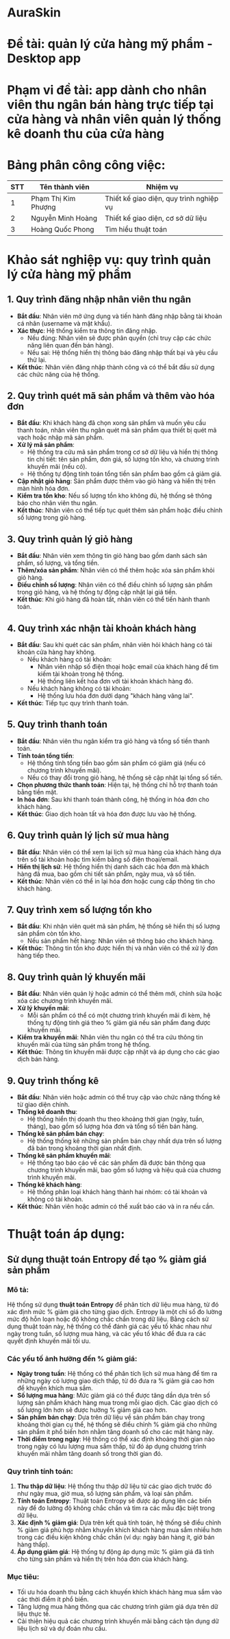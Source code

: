 # AuraSkin
# Đề tài: quản lý cửa hàng mỹ phẩm - Desktop app
# Phạm vi đề tài: app dành cho nhân viên thu ngân bán hàng trực tiếp tại cửa hàng và nhân viên quản lý thống kê doanh thu của cửa hàng
# Bảng phân công công việc:
| **STT** | **Tên thành viên**    | **Nhiệm vụ**                                 |
|--------|------------------------|----------------------------------------------|
| 1      | Phạm Thị Kim Phượng    | Thiết kế giao diện, quy trình nghiệp vụ      |
| 2      | Nguyễn Minh Hoàng      | Thiết kế giao diện, cơ sở dữ liệu            |
| 3      | Hoàng Quốc Phong       | Tìm hiểu thuật toán                          |

# Khảo sát nghiệp vụ: quy trình quản lý cửa hàng mỹ phẩm

## 1. Quy trình đăng nhập nhân viên thu ngân
- **Bắt đầu**: Nhân viên mở ứng dụng và tiến hành đăng nhập bằng tài khoản cá nhân (username và mật khẩu).
- **Xác thực**: Hệ thống kiểm tra thông tin đăng nhập.
  - Nếu đúng: Nhân viên sẽ được phân quyền (chỉ truy cập các chức năng liên quan đến bán hàng).
  - Nếu sai: Hệ thống hiển thị thông báo đăng nhập thất bại và yêu cầu thử lại.
- **Kết thúc**: Nhân viên đăng nhập thành công và có thể bắt đầu sử dụng các chức năng của hệ thống.

## 2. Quy trình quét mã sản phẩm và thêm vào hóa đơn
- **Bắt đầu**: Khi khách hàng đã chọn xong sản phẩm và muốn yêu cầu thanh toán, nhân viên thu ngân quét mã sản phẩm qua thiết bị quét mã vạch hoặc nhập mã sản phẩm.
- **Xử lý mã sản phẩm**:
  - Hệ thống tra cứu mã sản phẩm trong cơ sở dữ liệu và hiển thị thông tin chi tiết: tên sản phẩm, đơn giá, số lượng tồn kho, và chương trình khuyến mãi (nếu có).
  - Hệ thống tự động tính toán tổng tiền sản phẩm bao gồm cả giảm giá.
- **Cập nhật giỏ hàng**: Sản phẩm được thêm vào giỏ hàng và hiển thị trên màn hình hóa đơn.
- **Kiểm tra tồn kho**: Nếu số lượng tồn kho không đủ, hệ thống sẽ thông báo cho nhân viên thu ngân.
- **Kết thúc**: Nhân viên có thể tiếp tục quét thêm sản phẩm hoặc điều chỉnh số lượng trong giỏ hàng.

## 3. Quy trình quản lý giỏ hàng
- **Bắt đầu**: Nhân viên xem thông tin giỏ hàng bao gồm danh sách sản phẩm, số lượng, và tổng tiền.
- **Thêm/xóa sản phẩm**: Nhân viên có thể thêm hoặc xóa sản phẩm khỏi giỏ hàng.
- **Điều chỉnh số lượng**: Nhân viên có thể điều chỉnh số lượng sản phẩm trong giỏ hàng, và hệ thống tự động cập nhật lại giá tiền.
- **Kết thúc**: Khi giỏ hàng đã hoàn tất, nhân viên có thể tiến hành thanh toán.

## 4. Quy trình xác nhận tài khoản khách hàng
- **Bắt đầu**: Sau khi quét các sản phẩm, nhân viên hỏi khách hàng có tài khoản cửa hàng hay không.
  - Nếu khách hàng có tài khoản:
    - Nhân viên nhập số điện thoại hoặc email của khách hàng để tìm kiếm tài khoản trong hệ thống.
    - Hệ thống liên kết hóa đơn với tài khoản khách hàng đó.
  - Nếu khách hàng không có tài khoản:
    - Hệ thống lưu hóa đơn dưới dạng "khách hàng vãng lai".
- **Kết thúc**: Tiếp tục quy trình thanh toán.

## 5. Quy trình thanh toán
- **Bắt đầu**: Nhân viên thu ngân kiểm tra giỏ hàng và tổng số tiền thanh toán.
- **Tính toán tổng tiền**:
  - Hệ thống tính tổng tiền bao gồm sản phẩm có giảm giá (nếu có chương trình khuyến mãi).
  - Nếu có thay đổi trong giỏ hàng, hệ thống sẽ cập nhật lại tổng số tiền.
- **Chọn phương thức thanh toán**: Hiện tại, hệ thống chỉ hỗ trợ thanh toán bằng tiền mặt.
- **In hóa đơn**: Sau khi thanh toán thành công, hệ thống in hóa đơn cho khách hàng.
- **Kết thúc**: Giao dịch hoàn tất và hóa đơn được lưu vào hệ thống.

## 6. Quy trình quản lý lịch sử mua hàng
- **Bắt đầu**: Nhân viên có thể xem lại lịch sử mua hàng của khách hàng dựa trên số tài khoản hoặc tìm kiếm bằng số điện thoại/email.
- **Hiển thị lịch sử**: Hệ thống hiển thị danh sách các hóa đơn mà khách hàng đã mua, bao gồm chi tiết sản phẩm, ngày mua, và số tiền.
- **Kết thúc**: Nhân viên có thể in lại hóa đơn hoặc cung cấp thông tin cho khách hàng.

## 7. Quy trình xem số lượng tồn kho
- **Bắt đầu**: Khi nhân viên quét mã sản phẩm, hệ thống sẽ hiển thị số lượng sản phẩm còn tồn kho.
  - Nếu sản phẩm hết hàng: Nhân viên sẽ thông báo cho khách hàng.
- **Kết thúc**: Thông tin tồn kho được hiển thị và nhân viên có thể xử lý đơn hàng tiếp theo.

## 8. Quy trình quản lý khuyến mãi
- **Bắt đầu**: Nhân viên quản lý hoặc admin có thể thêm mới, chỉnh sửa hoặc xóa các chương trình khuyến mãi.
- **Xử lý khuyến mãi**:
  - Mỗi sản phẩm có thể có một chương trình khuyến mãi đi kèm, hệ thống tự động tính giá theo % giảm giá nếu sản phẩm đang được khuyến mãi.
- **Kiểm tra khuyến mãi**: Nhân viên thu ngân có thể tra cứu thông tin khuyến mãi của từng sản phẩm trong hệ thống.
- **Kết thúc**: Thông tin khuyến mãi được cập nhật và áp dụng cho các giao dịch bán hàng.

## 9. Quy trình thống kê
- **Bắt đầu**: Nhân viên hoặc admin có thể truy cập vào chức năng thống kê từ giao diện chính.
- **Thống kê doanh thu**:
  - Hệ thống hiển thị doanh thu theo khoảng thời gian (ngày, tuần, tháng), bao gồm số lượng hóa đơn và tổng số tiền bán hàng.
- **Thống kê sản phẩm bán chạy**:
  - Hệ thống thống kê những sản phẩm bán chạy nhất dựa trên số lượng đã bán trong khoảng thời gian nhất định.
- **Thống kê sản phẩm khuyến mãi**:
  - Hệ thống tạo báo cáo về các sản phẩm đã được bán thông qua chương trình khuyến mãi, bao gồm số lượng và hiệu quả của chương trình khuyến mãi.
- **Thống kê khách hàng**:
  - Hệ thống phân loại khách hàng thành hai nhóm: có tài khoản và không có tài khoản.
- **Kết thúc**: Nhân viên hoặc admin có thể xuất báo cáo và in ra nếu cần.

# Thuật toán áp dụng: 
## Sử dụng thuật toán Entropy để tạo % giảm giá sản phẩm
### Mô tả:
Hệ thống sử dụng **thuật toán Entropy** để phân tích dữ liệu mua hàng, từ đó xác định mức % giảm giá cho từng giao dịch. Entropy là một chỉ số đo lường mức độ hỗn loạn hoặc độ không chắc chắn trong dữ liệu. Bằng cách sử dụng thuật toán này, hệ thống có thể đánh giá các yếu tố khác nhau như ngày trong tuần, số lượng mua hàng, và các yếu tố khác để đưa ra các quyết định khuyến mãi tối ưu.

### Các yếu tố ảnh hưởng đến % giảm giá:
- **Ngày trong tuần**: Hệ thống có thể phân tích lịch sử mua hàng để tìm ra những ngày có lượng giao dịch thấp, từ đó đưa ra % giảm giá cao hơn để khuyến khích mua sắm.
- **Số lượng mua hàng**: Mức giảm giá có thể được tăng dần dựa trên số lượng sản phẩm khách hàng mua trong mỗi giao dịch. Các giao dịch có số lượng lớn hơn sẽ được hưởng % giảm giá cao hơn.
- **Sản phẩm bán chạy**: Dựa trên dữ liệu về sản phẩm bán chạy trong khoảng thời gian cụ thể, hệ thống sẽ điều chỉnh % giảm giá cho những sản phẩm ít phổ biến hơn nhằm tăng doanh số cho các mặt hàng này.
- **Thời điểm trong ngày**: Hệ thống có thể xác định khoảng thời gian nào trong ngày có lưu lượng mua sắm thấp, từ đó áp dụng chương trình khuyến mãi nhằm tăng doanh số trong thời gian đó.

### Quy trình tính toán:
1. **Thu thập dữ liệu**: Hệ thống thu thập dữ liệu từ các giao dịch trước đó như ngày mua, giờ mua, số lượng sản phẩm, và loại sản phẩm.
2. **Tính toán Entropy**: Thuật toán Entropy sẽ được áp dụng lên các biến này để đo lường độ không chắc chắn và tìm ra các mẫu đặc biệt trong dữ liệu.
3. **Xác định % giảm giá**: Dựa trên kết quả tính toán, hệ thống sẽ điều chỉnh % giảm giá phù hợp nhằm khuyến khích khách hàng mua sắm nhiều hơn trong các điều kiện không chắc chắn (ví dụ: ngày bán hàng ít, giờ bán hàng thấp).
4. **Áp dụng giảm giá**: Hệ thống tự động áp dụng mức % giảm giá đã tính cho từng sản phẩm và hiển thị trên hóa đơn của khách hàng.

### Mục tiêu:
- Tối ưu hóa doanh thu bằng cách khuyến khích khách hàng mua sắm vào các thời điểm ít phổ biến.
- Tăng lượng mua hàng thông qua các chương trình giảm giá dựa trên dữ liệu thực tế.
- Cải thiện hiệu quả các chương trình khuyến mãi bằng cách tận dụng dữ liệu lịch sử và dự đoán nhu cầu.


